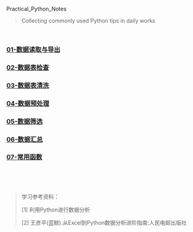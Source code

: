 Practical_Python_Notes

> Collecting commonly used Python tips in daily works
>

<br/>

### [01-数据读取与导出](01-数据读取与导出.md)

### [02-数据表检查](02-数据表检查.md)

### [03-数据表清洗](03-数据表清洗.md)

### [04-数据预处理](04-数据预处理.md)

### [05-数据筛选](05-数据筛选.md)

### [06-数据汇总](06-数据汇总.md)

### [07-常用函数](07-常用函数.md)

<br/>

<br/>

<br/>

> 学习参考资料：
>
> [1] 利用Python进行数据分析
>
> [2] 王彦平(蓝鲸).从Excel到Python数据分析进阶指南:人民电邮出版社